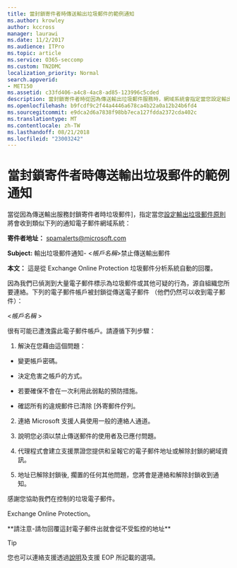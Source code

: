 ```yaml
---
title: 當封鎖寄件者時傳送輸出垃圾郵件的範例通知
ms.author: krowley
author: kccross
manager: laurawi
ms.date: 11/2/2017
ms.audience: ITPro
ms.topic: article
ms.service: O365-seccomp
ms.custom: TN2DMC
localization_priority: Normal
search.appverid:
- MET150
ms.assetid: c33fd406-a4c8-4ac8-ad85-123996c5cded
description: 當封鎖寄件者時從因為傳送輸出垃圾郵件服務時，網域系統會指定當您設定輸出垃圾郵件原則將會收到類似下列的通知電子郵件：
ms.openlocfilehash: b9fcdf9c2f44a4446a678ca4b22a0a12b24b6fd4
ms.sourcegitcommit: e9dca2d6a7838f98bb7eca127fdda2372cda402c
ms.translationtype: MT
ms.contentlocale: zh-TW
ms.lasthandoff: 08/21/2018
ms.locfileid: "23003242"
---
```

# <a name="sample-notification-when-a-sender-is-blocked-sending-outbound-spam"></a>當封鎖寄件者時傳送輸出垃圾郵件的範例通知

當從因為傳送輸出服務封鎖寄件者時垃圾郵件]，指定當您[設定輸出垃圾郵件原則](configure-the-outbound-spam-policy.md)將會收到類似下列的通知電子郵件網域系統： 
  
 **寄件者地址：** spamalerts@microsoft.com 
  
 **Subject:** 輸出垃圾郵件通知- \<*帳戶名稱*\>禁止傳送輸出郵件     
  
 **本文：** 這是從 Exchange Online Protection 垃圾郵件分析系統自動的回覆。 
  
因為我們已偵測到大量電子郵件標示為垃圾郵件或其他可疑的行為，源自組織您所要連絡。下列的電子郵件帳戶被封鎖從傳送電子郵件 （他們仍然可以收到電子郵件）：
  
\<*帳戶名稱*  \> 
  
很有可能已遭洩露此電子郵件帳戶。請遵循下列步驟：
  
1. 解決在您藉由這個問題：
    
  - 變更帳戶密碼。
    
  - 決定危害之帳戶的方式。
    
  - 若要確保不會在一次利用此弱點的預防措施。
    
  - 確認所有的違規郵件已清除 [外寄郵件佇列。
    
2. 連絡 Microsoft 支援人員使用一般的連絡人通道。
    
3. 說明您必須以禁止傳送郵件的使用者及已應付問題。
    
4. 代理程式會建立支援票證您提供和呈報它的電子郵件地址或解除封鎖的網域資訊。
    
5. 地址已解除封鎖後, 擱置的任何其他問題，您將會是連絡和解除封鎖收到通知。
    
感謝您協助我們在控制的垃圾電子郵件。
  
Exchange Online Protection。
  
\*\*請注意-請勿回覆這封電子郵件出就會從不受監控的地址\*\*
  
> [!TIP]
> 您也可以連絡支援透過[說明](eop/help-and-support-for-eop.md)及支援 EOP 所記載的選項。 
  

